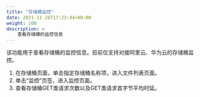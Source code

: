 ```yaml
---
title: "存储桶监控"
date: 2021-11-26T17:23:44+08:00
weight: 100
description: >
    查看存储桶的监控信息
---
```


该功能用于查看存储桶的监控信息。目前仅支持对接阿里云、华为云的存储桶监控。

1. 在存储桶页面，单击指定存储桶名称项，进入文件列表页面。
2. 单击“监控”页签，进入监控页面。
3. 查看存储桶GET类请求次数以及GET类请求首字节平均时延。